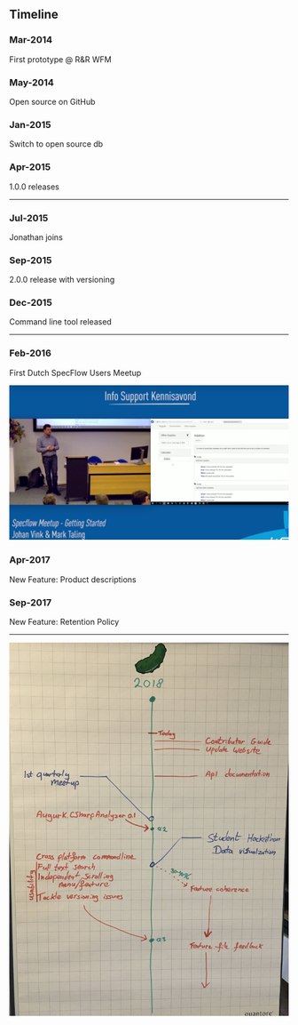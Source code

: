 <!-- .slide: class="augurk" -->
## Timeline

<div class="timeline compact">
  <div class="container left">
    <div class="content">
      <h3>Mar-2014</h3>
      <p>First prototype @ R&amp;R WFM</p>
    </div>
  </div>
  <div class="container right">
    <div class="content">
      <h3>May-2014</h3>
      <p>Open source on GitHub</p>
    </div>
  </div>
  <div class="container left">
    <div class="content">
      <h3>Jan-2015</h3>
      <p>Switch to open source db</p>
    </div>
  </div>
  <div class="container right"> 
    <div class="content">
      <h3>Apr-2015</h3>
      <p>1.0.0 releases</p>
    </div>
  </div>  
</div> 

---
<!-- .slide: class="augurk" -->
 <div class="timeline compact">
  <div class="container left">
    <div class="content">
      <h3>Jul-2015</h3>
      <p>Jonathan joins</p>
    </div>
  </div>
  <div class="container right">
    <div class="content">
      <h3>Sep-2015</h3>
      <p>2.0.0 release with versioning</p>
    </div>
  </div>
  <div class="container left">
    <div class="content">
      <h3>Dec-2015</h3>
      <p>Command line tool released</p>
    </div>
  </div>
  </div>
  
---
<!-- .slide: class="augurk" -->
 <div class="timeline compact">
  <div class="container left">
    <div class="content">
      <h3>Feb-2016</h3>
      <p>First Dutch SpecFlow Users Meetup</p>
      <img src="../../img/specflow-meetup.png" alt="Meetup">
    </div>
  </div>
  <div class="container right">
    <div class="content">
      <h3>Apr-2017</h3>
      <p>New Feature: Product descriptions</p>
    </div>
  </div>
  <div class="container left">
    <div class="content">
      <h3>Sep-2017</h3>
      <p>New Feature: Retention Policy</p>
    </div>
  </div>  
</div> 

---
<!-- .slide: class="augurk" -->
![Roadmap](../../img/augurk-roadmap.jpg)
